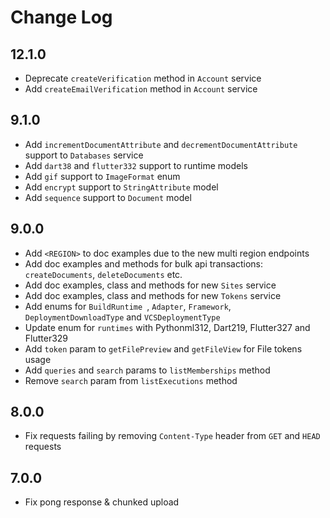 # Change Log

## 12.1.0

* Deprecate `createVerification` method in `Account` service
* Add `createEmailVerification` method in `Account` service

## 9.1.0

* Add `incrementDocumentAttribute` and `decrementDocumentAttribute` support to `Databases` service
* Add `dart38` and `flutter332` support to runtime models
* Add `gif` support to `ImageFormat` enum
* Add `encrypt` support to `StringAttribute` model
* Add `sequence` support to `Document` model

## 9.0.0

* Add `<REGION>` to doc examples due to the new multi region endpoints
* Add doc examples and methods for bulk api transactions: `createDocuments`, `deleteDocuments` etc.
* Add doc examples, class and methods for new `Sites` service
* Add doc examples, class and methods for new `Tokens` service
* Add enums for `BuildRuntime `, `Adapter`, `Framework`, `DeploymentDownloadType` and `VCSDeploymentType`
* Update enum for `runtimes` with Pythonml312, Dart219, Flutter327 and Flutter329
* Add `token` param to `getFilePreview` and `getFileView` for File tokens usage
* Add `queries` and `search` params to `listMemberships` method
* Remove `search` param from `listExecutions` method

## 8.0.0

* Fix requests failing by removing `Content-Type` header from `GET` and `HEAD` requests

## 7.0.0

* Fix pong response & chunked upload
